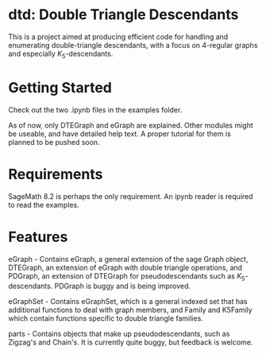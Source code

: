 # dtd: Double Triangle Descendants
This is a project aimed at producing efficient code for handling and enumerating double-triangle descendants, with a focus on 4-regular graphs and especially $K_5$-descendants.

# Getting Started
Check out the two .ipynb files in the examples folder.

As of now, only DTEGraph and eGraph are explained. Other modules might be useable, and have detailed help text. A proper tutorial for them is planned to be pushed soon.

# Requirements

SageMath 8.2 is perhaps the only requirement. An ipynb reader is required to read the examples.

# Features

eGraph - Contains eGraph, a general extension of the sage Graph object, DTEGraph, an extension of eGraph with double triangle operations, and PDGraph, an extension of DTEGraph for pseudodescendants such as $K_5$-descendants. PDGraph is buggy and is being improved.

eGraphSet - Contains eGraphSet, which is a general indexed set that has additional functions to deal with graph members, and Family and K5Family which contain functions specific to double triangle families.

parts - Contains objects that make up pseudodescendants, such as Zigzag's and Chain's. It is currently quite buggy, but feedback is welcome.

